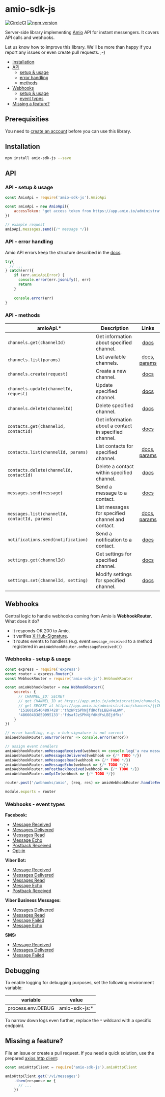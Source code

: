 # amio-sdk-js
[![CircleCI](https://circleci.com/gh/amio-io/amio-sdk-js.svg?style=shield)](https://circleci.com/gh/amio-io/amio-sdk-js) [![npm version](https://badge.fury.io/js/amio-sdk-js.svg)](https://badge.fury.io/js/amio-sdk-js)

Server-side library implementing [Amio](https://amio.io/) API for instant messengers. It covers API calls and webhooks.

Let us know how to improve this library. We'll be more than happy if you report any issues or even create pull requests. ;-)

- [Installation](#installation)
- [API](#api)
  - [setup & usage](#api---setup--usage)
  - [error handling](#api---error-handling)
  - [methods](#api---methods)
- [Webhooks](#webhooks)
  - [setup & usage](#webhooks---setup--usage)
  - [event types](#webhooks---event-types) 
- [Missing a feature?](#missing-a-feature)
  
## Prerequisities

You need to [create an account](https://app.amio.io/signup) before you can use this library.

## Installation

```bash
npm install amio-sdk-js --save
```

## API 

### API - setup & usage

```js
const AmioApi = require('amio-sdk-js').AmioApi

const amioApi = new AmioApi({
    accessToken: 'get access token from https://app.amio.io/administration/settings/api'
})

// example request
amioApi.messages.send({/* message */})
```

### API - error handling
Amio API errors keep the structure described in the [docs](https://docs.amio.io/reference#errors).

```js
try{
  // ...
} catch(err){
    if (err.amioApiError) {
      console.error(err.jsonify(), err) 
      return
    }
    
    console.error(err) 
}
```

### API - methods
amioApi.* | Description | Links
-|-|:-:
`channels.get(channelId)` | Get information about specified channel. | [docs](https://docs.amio.io/v1.0/reference#channels-get-channel)
`channels.list(params)` | List available channels. | [docs](https://docs.amio.io/v1.0/reference#channels-list-channels), [params](https://docs.amio.io/v1.0/reference#pagination)
`channels.create(request)` | Create a new channel. | [docs](https://docs.amio.io/v1.0/reference#channels-create-channel)
`channels.update(channelId, request)` | Update specified channel. | [docs](https://docs.amio.io/v1.0/reference#channels-update-channel)
`channels.delete(channelId)` | Delete specified channel. | [docs](https://docs.amio.io/v1.0/reference#channels-delete-channel)
`contacts.get(channelId, contactId)` | Get information about a contact in specified channel. | [docs](https://docs.amio.io/v1.0/reference#contacts-get-contact)
`contacts.list(channelId, params)` | List contacts for specified channel. | [docs](https://docs.amio.io/v1.0/reference#contacts-list-contacts), [params](https://docs.amio.io/v1.0/reference#pagination)
`contacts.delete(channelId, contactId)` | Delete a contact within specified channel. | [docs](https://docs.amio.io/v1.0/reference#contacts-delete-contact)
`messages.send(message)` | Send a message to a contact. | [docs](https://docs.amio.io/v1.0/reference#messages)
`messages.list(channelId, contactId, params)` | List messages for specified channel and contact. | [docs](https://docs.amio.io/v1.0/reference#messages-list-messages), [params](https://docs.amio.io/v1.0/reference#pagination)
`notifications.send(notification)` | Send a notification to a contact. | [docs](https://docs.amio.io/v1.0/reference#notifications)
`settings.get(channelId)` | Get settings for specified channel. | [docs](https://docs.amio.io/v1.0/reference#settings-get-settings)
`settings.set(channelId, setting)` | Modify settings for specified channel. | [docs](https://docs.amio.io/v1.0/reference#settings-update-settings)

## Webhooks

Central logic to handle webhooks coming from Amio is **WebhookRouter**. What does it do?
- It responds OK 200 to Amio.
- It verifies [X-Hub-Signature](https://docs.amio.io/v1.0/reference#security).
- It routes events to handlers (e.g. event `message_received` to a method registered in `amioWebhookRouter.onMessageReceived()`)

### Webhooks - setup & usage

```js
const express = require('express')
const router = express.Router()
const WebhookRouter = require('amio-sdk-js').WebhookRouter

const amioWebhookRouter = new WebhookRouter({
    secrets: {
      // CHANNEL_ID: SECRET
      // get CHANNEL_ID at https://app.amio.io/administration/channels/
      // get SECRET at https://app.amio.io/administration/channels/{{CHANNEL_ID}}/webhook
      '15160185464897428':'thzWPzSPhNjfdKdfsLBEHFeLWW',
      '48660483859995133':'fdsafJzSPhNjfdKdfsLBEjdfks'
    }
})

// error handling, e.g. x-hub-signature is not correct
amioWebhookRouter.onError(error => console.error(error))

// assign event handlers 
amioWebhookRouter.onMessageReceived(webhook => console.log('a new message from contact ${data.contact.id} was received!'))
amioWebhookRouter.onMessagesDelivered(webhook => {/* TODO */})
amioWebhookRouter.onMessagesRead(webhook => {/* TODO */})
amioWebhookRouter.onMessageEcho(webhook => {/* TODO */})
amioWebhookRouter.onPostbackReceived(webhook => {/* TODO */})
amioWebhookRouter.onOptIn(webhook => {/* TODO */})

router.post('/webhooks/amio', (req, res) => amioWebhookRouter.handleEvent(req, res))

module.exports = router
```

### Webhooks - event types

**Facebook:**
- [Message Received](https://docs.amio.io/reference#facebook-messenger-webhooks-message-received) 
- [Messages Delivered](https://docs.amio.io/reference#facebook-messenger-webhooks-messages-delivered) 
- [Messages Read](https://docs.amio.io/reference#facebook-messenger-webhooks-messages-read) 
- [Message Echo](https://docs.amio.io/reference#facebook-messeger-webhooks-message-echo) 
- [Postback Received](https://docs.amio.io/reference#facebook-messeger-webhooks-postback-received) 
- [Opt-in](https://docs.amio.io/reference#facebook-messeger-webhooks-opt-in)

**Viber Bot:**
- [Message Received](https://docs.amio.io/reference#viber-webhooks-message-received)
- [Messages Delivered](https://docs.amio.io/reference#viber-webhooks-messages-delivered) 
- [Messages Read](https://docs.amio.io/reference#viber-webhooks-messages-read) 
- [Message Echo](https://docs.amio.io/reference#viber-webhooks-message-echo) 
- [Postback Received](https://docs.amio.io/reference#viber-webhooks-postback-received) 

**Viber Business Messages:**
- [Messages Delivered](https://docs.amio.io/reference#viber-business-webhooks-messages-delivered) 
- [Messages Read](https://docs.amio.io/reference#viber-business-webhooks-messages-read) 
- [Message Failed](https://docs.amio.io/reference#viber-business-webhooks-message-failed) 
- [Message Echo](https://docs.amio.io/reference#viber-business-webhooks-message-echo) 

**SMS:**
- [Message Received](https://docs.amio.io/reference#mobile-webhooks-message-received) 
- [Messages Delivered](https://docs.amio.io/reference#mobile-webhooks-messages-delivered) 
- [Message Failed](https://docs.amio.io/reference#mobile-webhooks-message-failed) 

## Debugging

To enable logging for debugging purposes, set the following environment variable:

variable | value
---|---
process.env.DEBUG | amio-sdk-js:*

To narrow down logs even further, replace the `*` wildcard with a specific endpoint.


## Missing a feature?

File an issue or create a pull request. If you need a quick solution, use the prepared [axios http client](https://github.com/axios/axios):

```js
const amioHttpClient = require('amio-sdk-js').amioHttpClient

amioHttpClient.get('/v1/messages')
    .then(response => {
      // ...
    })
```
